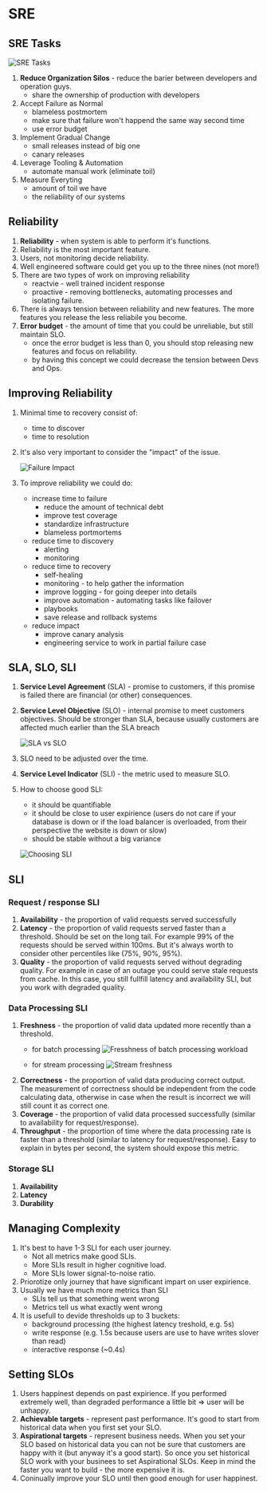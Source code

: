 # SRE

## SRE Tasks
![SRE Tasks](./img/sre-tasks.png)

1. **Reduce Organization Silos** - reduce the barier between developers and operation guys.
    * share the ownership of production with developers
1. Accept Failure as Normal
    * blameless postmortem
    * make sure that failure won't happend the same way second time
    * use error budget
1. Implement Gradual Change
    * small releases instead of big one
    * canary releases
1. Leverage Tooling & Automation
    * automate manual work (eliminate toil)
1. Measure Everyting
    * amount of toil we have
    * the reliability of our systems

## Reliability
1. **Reliability** - when system is able to perform it's functions.
1. Reliability is the most important feature.
1. Users, not monitoring decide reliability.
1. Well engineered software could get you up to the three nines (not more!)
1. There are two types of work on improving reliability
    * reactvie - well trained incident response
    * proactive - removing bottlenecks, automating processes and isolating failure.
1. There is always tension between reliability and new features. The more features you release the less reliabile you become.
1. **Error budget** - the amount of time that you could be unreliable, but still maintain SLO.
    * once the error budget is less than 0, you should stop releasing new features and focus on reliability.
    * by having this concept we could decrease the tension between Devs and Ops.

## Improving Reliability
1. Minimal time to recovery consist of:
    * time to discover
    * time to resolution
1. It's also very important to consider the "impact" of the issue.

    ![Failure Impact](./img/failure-impact.png)

1. To improve reliability we could do:
    * increase time to failure
        * reduce the amount of technical debt
        * improve test coverage
        * standardize infrastructure
        * blameless portmortems
    * reduce time to discovery
        * alerting
        * monitoring
    * reduce time to recovery
        * self-healing
        * monitoring - to help gather the information
        * improve logging - for going deeper into details
        * improve automation - automating tasks like failover
        * playbooks
        * save release and rollback systems
    * reduce impact
        * improve canary analysis
        * engineering service to work in partial failure case

## SLA, SLO, SLI
1. **Service Level Agreement** (SLA) - promise to customers, if this promise is failed there are financial (or other) consequences.
1. **Service Level Objective** (SLO) - internal promise to meet customers objectives. Should be stronger than SLA, because usually customers are affected much earlier than the SLA breach

    ![SLA vs SLO](./img/slo-sla.png)

1. SLO need to be adjusted over the time.
1. **Service Level Indicator** (SLI) - the metric used to measure SLO.
1. How to choose good SLI:
    * it should be quantifiable
    * it should be close to user expirience (users do not care if your database is down or if the load balancer is overloaded, from their perspective the website is down or slow)
    * should be stable without a big variance

    ![Choosing SLI](./img/choosing-sli.png)

## SLI
### Request / response SLI
1. **Availability** - the proportion of valid requests served successfully
1. **Latency** - the proportion of valid requests served faster than a threshold. Should be set on the long tail. For example 99% of the requests should be served within 100ms. But it's always worth to consider other percentiles like (75%, 90%, 95%).
1. **Quality** - the proportion of valid requests served without degrading quality. For example in case of an outage you could serve stale requests from cache. In this case, you still fullfill latency and availability SLI, but you work with degraded quality.

### Data Processing SLI
1. **Freshness** - the proportion of valid data updated more recently than a threshold.
    * for batch processing
        ![Fresshness of batch processing workload](./img/batch-freshness.png)

    * for stream processing
        ![Stream freshness](./img/stream-freshness.png)
1. **Correctness** - the proportion of valid data producing correct output. The measurement of correctness should be independent from the code calculating data, otherwise in case when the result is incorrect we will still count it as correct one.
1. **Coverage** - the proportion of valid data processed successfully (similar to availability for request/response).
1. **Throughput** - the proportion of time where the data processing rate is faster than a threshold (similar to latency for request/response). Easy to explain in bytes per second, the system should expose this metric.

### Storage SLI
1. **Availability**
1. **Latency**
1. **Durability**


## Managing Complexity
1. It's best to have 1-3 SLI for each user journey.
    * Not all metrics make good SLIs.
    * More SLIs result in higher cognitive load.
    * More SLIs lower signal-to-noise ratio.
1. Priorotize only journey that have significant impart on user expirience.
1. Usually we have much more metrics than SLI
    * SLIs tell us that something went wrong
    * Metrics tell us what exactly went wrong
1. It is usefull to devide thresholds up to 3 buckets:
    * background processing (the highest latency treshold, e.g. 5s)
    * write response (e.g. 1.5s because users are use to have writes slover than read)
    * interactive response (~0.4s)

## Setting SLOs
1. Users happinest depends on past expirience. If you performed extremely well, than degraded performance a little bit => user will be unhappy.
1. **Achievable targets** - represent past performance. It's good to start from historical data when you first set your SLO.
1. **Aspirational targets** - represent business needs. When you set your SLO based on historical data you can not be sure that customers are happy with it (but anyway it's a good start). So once you set historical SLO work with your businees to set Aspirational SLOs. Keep in mind the faster you want to build - the more expensive it is.
1. Coninually improve your SLO until then good enough for user happinest.
